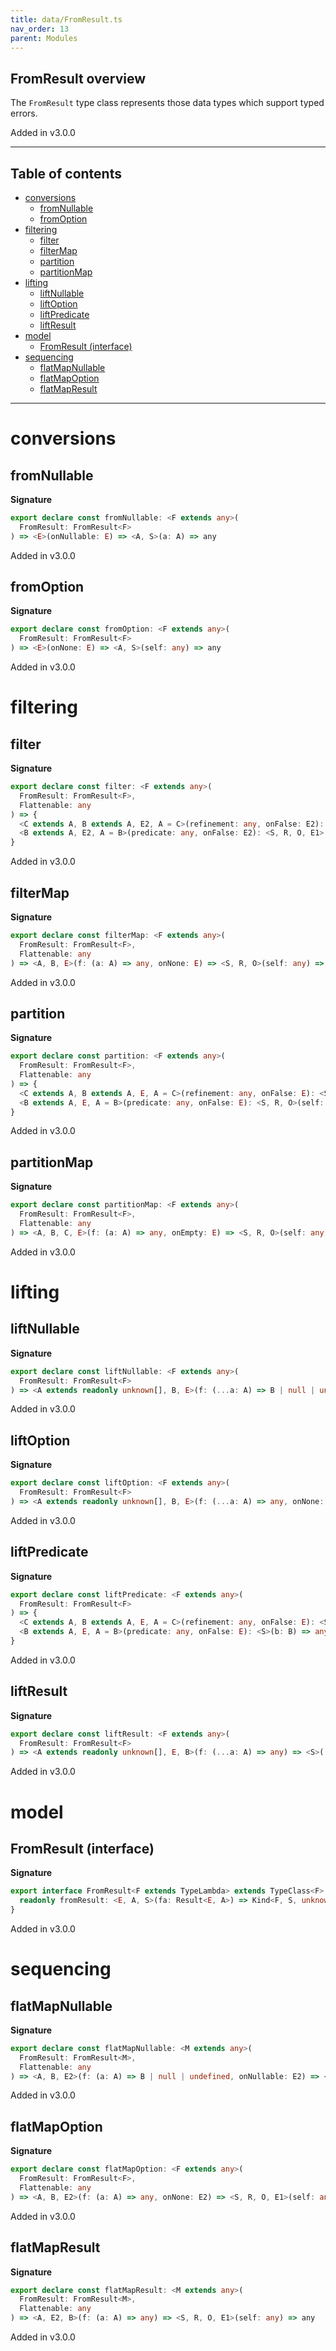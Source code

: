 ```yaml
---
title: data/FromResult.ts
nav_order: 13
parent: Modules
---
```


## FromResult overview

The `FromResult` type class represents those data types which support typed errors.

Added in v3.0.0

---

<h2 class="text-delta">Table of contents</h2>

- [conversions](#conversions)
  - [fromNullable](#fromnullable)
  - [fromOption](#fromoption)
- [filtering](#filtering)
  - [filter](#filter)
  - [filterMap](#filtermap)
  - [partition](#partition)
  - [partitionMap](#partitionmap)
- [lifting](#lifting)
  - [liftNullable](#liftnullable)
  - [liftOption](#liftoption)
  - [liftPredicate](#liftpredicate)
  - [liftResult](#liftresult)
- [model](#model)
  - [FromResult (interface)](#fromresult-interface)
- [sequencing](#sequencing)
  - [flatMapNullable](#flatmapnullable)
  - [flatMapOption](#flatmapoption)
  - [flatMapResult](#flatmapresult)

---

# conversions

## fromNullable

**Signature**

```ts
export declare const fromNullable: <F extends any>(
  FromResult: FromResult<F>
) => <E>(onNullable: E) => <A, S>(a: A) => any
```

Added in v3.0.0

## fromOption

**Signature**

```ts
export declare const fromOption: <F extends any>(
  FromResult: FromResult<F>
) => <E>(onNone: E) => <A, S>(self: any) => any
```

Added in v3.0.0

# filtering

## filter

**Signature**

```ts
export declare const filter: <F extends any>(
  FromResult: FromResult<F>,
  Flattenable: any
) => {
  <C extends A, B extends A, E2, A = C>(refinement: any, onFalse: E2): <S, R, O, E1>(self: any) => any
  <B extends A, E2, A = B>(predicate: any, onFalse: E2): <S, R, O, E1>(self: any) => any
}
```

Added in v3.0.0

## filterMap

**Signature**

```ts
export declare const filterMap: <F extends any>(
  FromResult: FromResult<F>,
  Flattenable: any
) => <A, B, E>(f: (a: A) => any, onNone: E) => <S, R, O>(self: any) => any
```

Added in v3.0.0

## partition

**Signature**

```ts
export declare const partition: <F extends any>(
  FromResult: FromResult<F>,
  Flattenable: any
) => {
  <C extends A, B extends A, E, A = C>(refinement: any, onFalse: E): <S, R, O>(self: any) => readonly [any, any]
  <B extends A, E, A = B>(predicate: any, onFalse: E): <S, R, O>(self: any) => readonly [any, any]
}
```

Added in v3.0.0

## partitionMap

**Signature**

```ts
export declare const partitionMap: <F extends any>(
  FromResult: FromResult<F>,
  Flattenable: any
) => <A, B, C, E>(f: (a: A) => any, onEmpty: E) => <S, R, O>(self: any) => readonly [any, any]
```

Added in v3.0.0

# lifting

## liftNullable

**Signature**

```ts
export declare const liftNullable: <F extends any>(
  FromResult: FromResult<F>
) => <A extends readonly unknown[], B, E>(f: (...a: A) => B | null | undefined, onNullable: E) => <S>(...a: A) => any
```

Added in v3.0.0

## liftOption

**Signature**

```ts
export declare const liftOption: <F extends any>(
  FromResult: FromResult<F>
) => <A extends readonly unknown[], B, E>(f: (...a: A) => any, onNone: E) => <S>(...a: A) => any
```

Added in v3.0.0

## liftPredicate

**Signature**

```ts
export declare const liftPredicate: <F extends any>(
  FromResult: FromResult<F>
) => {
  <C extends A, B extends A, E, A = C>(refinement: any, onFalse: E): <S>(c: C) => any
  <B extends A, E, A = B>(predicate: any, onFalse: E): <S>(b: B) => any
}
```

Added in v3.0.0

## liftResult

**Signature**

```ts
export declare const liftResult: <F extends any>(
  FromResult: FromResult<F>
) => <A extends readonly unknown[], E, B>(f: (...a: A) => any) => <S>(...a: A) => any
```

Added in v3.0.0

# model

## FromResult (interface)

**Signature**

```ts
export interface FromResult<F extends TypeLambda> extends TypeClass<F> {
  readonly fromResult: <E, A, S>(fa: Result<E, A>) => Kind<F, S, unknown, never, E, A>
}
```

Added in v3.0.0

# sequencing

## flatMapNullable

**Signature**

```ts
export declare const flatMapNullable: <M extends any>(
  FromResult: FromResult<M>,
  Flattenable: any
) => <A, B, E2>(f: (a: A) => B | null | undefined, onNullable: E2) => <S, R, O, E1>(self: any) => any
```

Added in v3.0.0

## flatMapOption

**Signature**

```ts
export declare const flatMapOption: <F extends any>(
  FromResult: FromResult<F>,
  Flattenable: any
) => <A, B, E2>(f: (a: A) => any, onNone: E2) => <S, R, O, E1>(self: any) => any
```

Added in v3.0.0

## flatMapResult

**Signature**

```ts
export declare const flatMapResult: <M extends any>(
  FromResult: FromResult<M>,
  Flattenable: any
) => <A, E2, B>(f: (a: A) => any) => <S, R, O, E1>(self: any) => any
```

Added in v3.0.0
